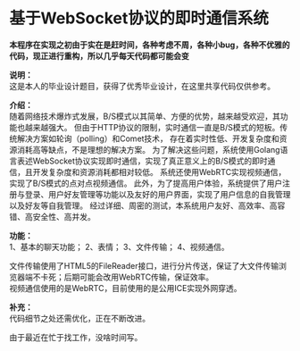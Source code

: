# 基于WebSocket协议的即时通信系统

<strong>本程序在实现之初由于实在是赶时间，各种考虑不周，各种小bug，各种不优雅的代码，现正进行重构，所以几乎每天代码都可能会变</strong><br />

<strong>说明：</strong> <br />
这是本人的毕业设计题目，获得了优秀毕业设计，在这里共享代码仅供参考。

<strong>介绍：</strong> <br />
随着网络技术爆炸式发展，B/S模式以其简单、方便的优势，越来越受欢迎，其功能也越来越强大。
但由于HTTP协议的限制，实时通信一直是B/S模式的短板。传统解决方案如轮询（polling）和Comet技术，
存在着实时性低、开发复杂度和资源消耗高等缺点，不是理想的解决方案。
为了解决这些问题，系统使用Golang语言表述WebSocket协议实现即时通信，实现了真正意义上的B/S模式的即时通信，且开发复杂度和资源消耗都相对较低。
系统还使用WebRTC实现视频通信，实现了B/S模式的点对点视频通信。
此外，为了提高用户体验，系统提供了用户注册与登录、用户好友管理等功能以及友好的用户界面，实现了用户信息的自我管理以及好友等自我管理。
经过详细、周密的测试，本系统用户友好、高效率、高容错、高安全性、高并发。

<strong>功能：</strong><br />
1、基本的聊天功能；
2、表情；
3、文件传输；
4、视频通信。
<br />

文件传输使用了HTML5的FileReader接口，进行分片传送，保证了大文件传输浏览器端不卡死；后期可能会改用WebRTC传输，保证效率。 <br />
视频通信使用的是WebRTC，目前使用的是公用ICE实现外网穿透。

<strong> 补充：</strong><br />
代码细节之处还需优化，正在不断改进。

由于最近在忙于找工作，没啥时间写。
